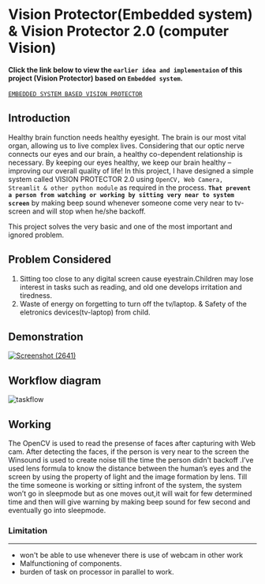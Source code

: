 # Vision Protector(Embedded system) & Vision Protector 2.0 (computer Vision)
**Click the link below to view the ```earlier idea and implementaion``` of this project (Vision Protector) based on ```Embedded system```.**<br>
<br>
[```EMBEDDED SYSTEM BASED VISION PROTECTOR```](https://praweenkr01.github.io/vision-protector/)

## Introduction
Healthy brain function needs healthy eyesight. The brain is our most vital organ, allowing us to live complex lives. Considering that our optic nerve connects our eyes and our brain, a healthy co-dependent relationship is necessary. By keeping our eyes healthy, we keep our brain healthy – improving our overall quality of life!
In this project, I have designed a simple system called VISION PROTECTOR 2.0 using ```OpenCV, Web Camera, Streamlit & other python module``` as required in the process. **```That prevent a person from watching or working by sitting very near to system screen```** by making beep sound whenever someone come very near to tv-screen and will stop when he/she backoff.

This project solves the very basic and one of the most important and  ignored  problem.
## Problem Considered
1. Sitting too close to any digital screen cause eyestrain.Children may lose interest in tasks such as reading, and old one develops irritation and tiredness.
2. Waste of energy on forgetting to turn off the tv/laptop. & Safety of the eletronics devices(tv-laptop) from child.

## Demonstration
<!-- ![Screenshot (2639)](https://user-images.githubusercontent.com/56594467/216009465-dba26c8d-b65c-4e3b-9226-482f0480107a.png) -->
[![Screenshot (2641)](https://user-images.githubusercontent.com/56594467/216013851-ce6016dc-7639-4e2d-981c-70c2421936ea.png)](https://youtu.be/PEAq5mG8qrI)


## Workflow diagram
![taskflow](https://user-images.githubusercontent.com/56594467/216028708-9828fc33-b975-441c-851b-d736354606a4.png)

## Working
The OpenCV is used to read the presense of faces after capturing with Web cam. After detecting the faces, if the person is very near to the screen the Winsound is used to create noise till the time the person didn't backoff .I’ve used lens formula to know the distance between the human’s eyes and the screen  by using the property of light and the image formation by lens.
Till the time someone is working or sitting infront of the system, the system won’t go in sleepmode but as one moves out,it will wait for few determined time and then will give warning by making beep sound for few second and eventually go into sleepmode.
### Limitation
<hr>

* won't be able to use whenever there is use of webcam in other work
* Malfunctioning of  components.
* burden of task on processor in parallel to work.
